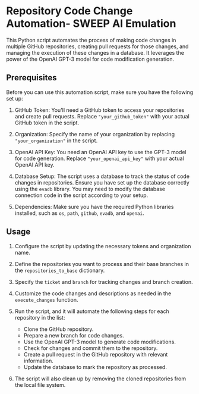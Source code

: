 # Repository Code Change Automation- SWEEP AI Emulation

This Python script automates the process of making code changes in multiple GitHub repositories, creating pull requests for those changes, and managing the execution of these changes in a database. It leverages the power of the OpenAI GPT-3 model for code modification generation.

## Prerequisites

Before you can use this automation script, make sure you have the following set up:

1. GitHub Token: You'll need a GitHub token to access your repositories and create pull requests. Replace `"your_github_token"` with your actual GitHub token in the script.

2. Organization: Specify the name of your organization by replacing `"your_organization"` in the script.

3. OpenAI API Key: You need an OpenAI API key to use the GPT-3 model for code generation. Replace `"your_openai_api_key"` with your actual OpenAI API key.

4. Database Setup: The script uses a database to track the status of code changes in repositories. Ensure you have set up the database correctly using the `evadb` library. You may need to modify the database connection code in the script according to your setup.

5. Dependencies: Make sure you have the required Python libraries installed, such as `os`, `path`, `github`, `evadb`, and `openai`.

## Usage

1. Configure the script by updating the necessary tokens and organization name.

2. Define the repositories you want to process and their base branches in the `repositories_to_base` dictionary.

3. Specify the `ticket` and `branch` for tracking changes and branch creation.

4. Customize the code changes and descriptions as needed in the `execute_changes` function.

5. Run the script, and it will automate the following steps for each repository in the list:

   - Clone the GitHub repository.
   - Prepare a new branch for code changes.
   - Use the OpenAI GPT-3 model to generate code modifications.
   - Check for changes and commit them to the repository.
   - Create a pull request in the GitHub repository with relevant information.
   - Update the database to mark the repository as processed.

6. The script will also clean up by removing the cloned repositories from the local file system.


